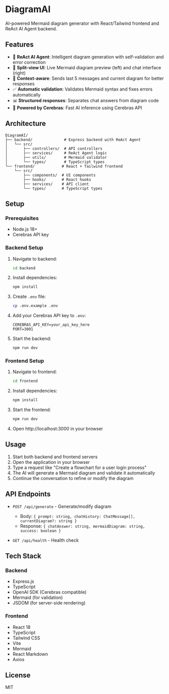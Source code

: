 # DiagramAI

AI-powered Mermaid diagram generator with React/Tailwind frontend and ReAct AI Agent backend.

## Features

- 🤖 **ReAct AI Agent**: Intelligent diagram generation with self-validation and error correction
- 🎨 **Split-view UI**: Live Mermaid diagram preview (left) and chat interface (right)
- 💬 **Context-aware**: Sends last 5 messages and current diagram for better responses
- ✅ **Automatic validation**: Validates Mermaid syntax and fixes errors automatically
- 📊 **Structured responses**: Separates chat answers from diagram code
- 🚀 **Powered by Cerebras**: Fast AI inference using Cerebras API

## Architecture

```
DiagramAI/
├── backend/              # Express backend with ReAct Agent
│   └── src/
│       ├── controllers/  # API controllers
│       ├── services/     # ReAct Agent logic
│       ├── utils/        # Mermaid validator
│       └── types/        # TypeScript types
└── frontend/            # React + Tailwind frontend
    └── src/
        ├── components/  # UI components
        ├── hooks/       # React hooks
        ├── services/    # API client
        └── types/       # TypeScript types
```

## Setup

### Prerequisites

- Node.js 18+
- Cerebras API key

### Backend Setup

1. Navigate to backend:
   ```bash
   cd backend
   ```

2. Install dependencies:
   ```bash
   npm install
   ```

3. Create `.env` file:
   ```bash
   cp .env.example .env
   ```

4. Add your Cerebras API key to `.env`:
   ```
   CEREBRAS_API_KEY=your_api_key_here
   PORT=3001
   ```

5. Start the backend:
   ```bash
   npm run dev
   ```

### Frontend Setup

1. Navigate to frontend:
   ```bash
   cd frontend
   ```

2. Install dependencies:
   ```bash
   npm install
   ```

3. Start the frontend:
   ```bash
   npm run dev
   ```

4. Open http://localhost:3000 in your browser

## Usage

1. Start both backend and frontend servers
2. Open the application in your browser
3. Type a request like "Create a flowchart for a user login process"
4. The AI will generate a Mermaid diagram and validate it automatically
5. Continue the conversation to refine or modify the diagram

## API Endpoints

- `POST /api/generate` - Generate/modify diagram
  - Body: `{ prompt: string, chatHistory: ChatMessage[], currentDiagram?: string }`
  - Response: `{ chatAnswer: string, mermaidDiagram: string, success: boolean }`

- `GET /api/health` - Health check

## Tech Stack

### Backend
- Express.js
- TypeScript
- OpenAI SDK (Cerebras compatible)
- Mermaid (for validation)
- JSDOM (for server-side rendering)

### Frontend
- React 18
- TypeScript
- Tailwind CSS
- Vite
- Mermaid
- React Markdown
- Axios

## License

MIT
